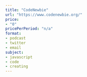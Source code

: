 ```yaml
---
title: "CodeNewbie"
url: "https://www.codenewbie.org/"
price: 
- "0"
pricePerPeriod: "n/a"
format: 
- podcast
- twitter
- email
subject: 
- javascript
- code
- creating
---
```

